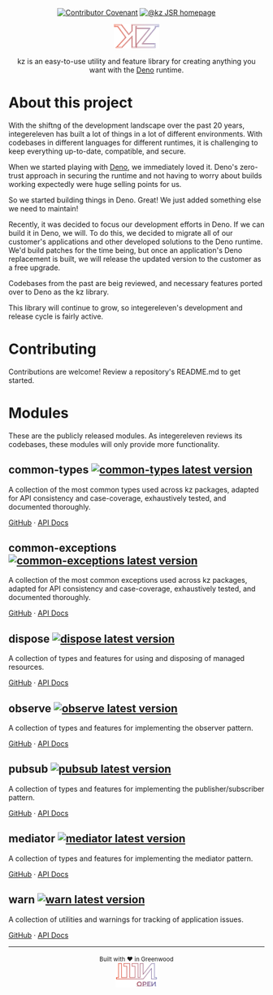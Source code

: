 <div align="center">

[![Contributor Covenant](https://img.shields.io/badge/Contributor%20Covenant-2.1-4baaaa.svg?style=flat-square)][contributing]
[![@kz JSR homepage](https://jsr.io/badges/@kz)][jsr]

<div>
<img alt="kz logo" height="48" src="https://raw.githubusercontent.com/i11n/.github/main/svg/kz/color/kz.svg" />

</div>
<p>
kz is an easy-to-use utility and feature library for creating anything you want with the <a href="https://deno.com">Deno</a> runtime.
</p>
</div>

# About this project

With the shiftng of the development landscape over the past 20 years, integereleven has built a lot of things in a lot of different environments. With codebases in different languages for different runtimes, it is challenging to keep everything up-to-date, compatible, and secure.

When we started playing with [Deno][deno], we immediately loved it. Deno's zero-trust approach in securing the runtime and not having to worry about builds working expectedly were huge selling points for us. 

So we started building things in Deno. Great! We just added something else we need to maintain!

Recently, it was decided to focus our development efforts in Deno. If we can build it in Deno, we will. To do this, we decided to migrate all of our customer's applications and other developed solutions to the Deno runtime. We'd build patches for the time being, but once an application's Deno replacement is built, we will release the updated version to the customer as a free upgrade.

Codebases from the past are beig reviewed, and necessary features ported over to Deno as the kz library.

This library will continue to grow, so integereleven's development and release cycle is fairly active.

# Contributing

Contributions are welcome! Review a repository's README.md to get started.

# Modules

These are the publicly released modules. As integereleven reviews its codebases, these modules will only provide more functionality. 

## common-types [![common-types latest version](https://jsr.io/badges/@kz/common-types)][common-types-jsr]

A collection of the most common types used across kz packages, adapted for API consistency and case-coverage, exhaustively tested, and documented thoroughly.

[GitHub][common-types-gh] &middot; [API Docs][common-types-jsr]

## common-exceptions [![common-exceptions latest version](https://jsr.io/badges/@kz/common-exceptions)][common-exceptions-jsr]

A collection of the most common exceptions used across kz packages, adapted for API consistency and case-coverage, exhaustively tested, and documented thoroughly.

[GitHub][common-exceptions-gh] &middot; [API Docs][common-exceptions-jsr]

## dispose [![dispose latest version](https://jsr.io/badges/@kz/dispose)][dispose-jsr]

A collection of types and features for using and disposing of managed resources.

[GitHub][dispose-gh] &middot; [API Docs][dispose-jsr]

## observe [![observe latest version](https://jsr.io/badges/@kz/observe)][observe-jsr]

A collection of types and features for implementing the observer pattern.

[GitHub][observe-gh] &middot; [API Docs][observe-jsr]

## pubsub [![pubsub latest version](https://jsr.io/badges/@kz/pubsub)][pubsub-jsr]

A collection of types and features for implementing the publisher/subscriber pattern.

[GitHub][pubsub-gh] &middot; [API Docs][pubsub-jsr]

## mediator [![mediator latest version](https://jsr.io/badges/@kz/mediator)][mediator-jsr]

A collection of types and features for implementing the mediator pattern.

[GitHub][mediator-gh] &middot; [API Docs][mediator-jsr]

## warn [![warn latest version](https://jsr.io/badges/@kz/warn)][warn-jsr]

A collection of utilities and warnings for tracking of application issues.

[GitHub][warn-gh] &middot; [API Docs][warn-jsr]

<!--
# Roadmap

These are the modules expected to be released. These are based off preliminary review of the codebases in an attempt to determine module organization of the kz library. These are fairly set in stone, but may change.

- [ ] utils - Basic common utilities for native JavaScript features.
- [ ] regexp - RegExp building and curated regular expressions.
- [ ] date - Utilities and types for working with dates and time.
- [ ] text - Utilities for working with textual data.
- [ ] numerics - Utilities for workgin with numeric values.
- [ ] calc - Advanced maths and calculations.
- [ ] debug - Utilities for debugging applications.
- [ ] log - Utilities for logging.
  * Will by default have the most common logging providers in the module.
  * Field developed vendor specific adapters will be `log-*`.
- [ ] collections - A collection of enumerable and iterable features.
- [ ] net - Utilities and types targeting networking features.
- [ ] app - Utilities for building apps
  * Will by default have the most common apps (HTTP, SMTP, etc...) in the module.
  * Field developed vendor specific adapters will be `app-*`.
- [ ] fs - Utilities for working with file systems and file system-like services.
  * Will by default have the most common file systems in the module.
  * Field developed vendor specific adapters will be `fs-*`.
- [ ] data - Utilities for working with data, such as SQL, NoSQL, etc...
  * Will by default have the most common provider in the module.
  * Field developed vendor specific adapters will be `data-*`.
- [ ] i18n - Translation features.
- [ ] l10n - Localization features.
- [ ] service - Utilities for managing apps
- [ ] system - Utilities for working with operating system functions.
- [ ] testing - Utilities for testing.

-->
---

<div align="center">
<div><small>Built with ❤ in Greenwood</small></div>
<img
  alt="@kz logo"
  height="48"
  src="https://raw.githubusercontent.com/i11n/.github/main/svg/brand/color/open-stroke.svg"
/>
</div>

<!---- Markdown Links -->
[deno]: https://deno.com "Deno: The next-generation JavaScript runtime"
[jsr]: https://jsr.io/@kz "@kz JSR homepage"
[contributing]: https://github.com/kz-io/mod-name/blob/main/CONTRIBUTING.md "@kz/mod-name contributing guidelines"

<!-- common-types -->
[common-types-gh]: https://github.com/kz-io/common-types "@kz/common-types GitHub"
[common-types-jsr]: https://jsr.io/@kz/common-types "@kz/common-types JSR"

<!-- common-exceptions -->
[common-exceptions-gh]: https://github.com/kz-io/common-exceptions "@kz/common-exceptions GitHub"
[common-exceptions-jsr]: https://jsr.io/@kz/common-exceptions "@kz/common-exceptions JSR"

<!-- dispose -->
[dispose-gh]: https://github.com/kz-io/dispose "@kz/dispose GitHub"
[dispose-jsr]: https://jsr.io/@kz/dispose "@kz/dispose JSR"

<!-- observe -->
[observe-gh]: https://github.com/kz-io/observe "@kz/observe GitHub"
[observe-jsr]: https://jsr.io/@kz/observe "@kz/observe JSR"

<!-- pubsub -->
[pubsub-gh]: https://github.com/kz-io/pubsub "@kz/pubsub GitHub"
[pubsub-jsr]: https://jsr.io/@kz/pubsub "@kz/pubsub JSR"

<!-- mediator -->
[mediator-gh]: https://github.com/kz-io/mediator "@kz/mediator GitHub"
[mediator-jsr]: https://jsr.io/@kz/mediator "@kz/mediator JSR"

<!-- warn -->
[warn-gh]: https://github.com/kz-io/warn "@kz/warn GitHub"
[warn-jsr]: https://jsr.io/@kz/warn "@kz/warn JSR"

[1-gh]: https://github.com/kz-io/common-exceptions "@kz/common-exceptions GitHub"
[1-jsr]: https://jsr.io/@kz/common-exceptions "@kz/common-exceptions JSR"
[2-gh]: https://github.com/kz-io/dispose "@kz/dispose GitHub"
[2-jsr]: https://jsr.io/@kz/dispose "@kz/dispose JSR"
[3-gh]: https://github.com/kz-io/observe "@kz/observe GitHub"
[3-jsr]: https://jsr.io/@kz/observe "@kz/observe JSR"
[4-gh]: https://github.com/kz-io/warn "@kz/warn GitHub"
[4-jsr]: https://jsr.io/@kz/warn "@kz/warn JSR"
